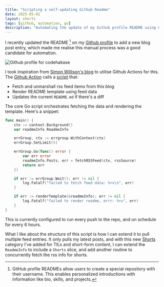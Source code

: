 ```yaml
---
title: "Scripting a self-updating Github Readme"
date: 2025-05-01
layout: shorts
tags: [github, automation, go]
description: "Automating the update of my Github profile README using Go and Github Actions to fetch blog posts and render a template."
---
```


I recently updated the README [^1] on my [Github profile](https://github.com/codehakase/codehakase) to add a new blog post entry, which made me realise this manual process was a good candidate for automation.

![Github profile for codehakase](https://blob.codehakase.com/static/images/shorts/self-updating-readme/github-readme.png)

I took inspiration from [Simon Willison's blog](https://simonwillison.net/2020/Jul/10/self-updating-profile-readme/) to utilise Github Actions for this. The [Github Action](https://github.com/codehakase/codehakase/blob/master/.github/workflows/push.yml) calls a [script](https://github.com/codehakase/codehakase/tree/master/up) that:

* Fetch and unmarshall rss feed items from this blog
* Render README template using feed data
* Updates the current `README.md` if there's a diff

The core Go script orchestrates fetching the data and rendering the template. Here's a snippet:
```go
func main() {
	ctx := context.Background()
	var readmeInfo ReadmeInfo

	errGroup, ctx := errgroup.WithContext(ctx)
	errGroup.SetLimit(5)

	errGroup.Go(func() error {
		var err error
		readmeInfo.Posts, err = fetchRSSFeed(ctx, rssSource)
		return err
	})

	if err := errGroup.Wait(); err != nil {
		log.Fatalf("failed to fetch feed data: %+v\n", err)
	}

	if err := renderTemplate(&readmeInfo); err != nil {
		log.Fatalf("failed to render readme, errr: %+v", err)
	}
}
```

This is currently configured to run every push to the repo, and on schedule for every 6 hours.

What I like about the structure of this script is how I can extend it to pull multiple feed entries. It only pulls my latest posts, and with this new [Shorts](/shorts) category I've added for TILs and short-form content, I can extend the `ReadmeInfo` to include a `Shorts` slice, and add another routine to concurrently fetch the rss info for shorts.

[^1]: GitHub profile READMEs allow users to create a special repository with their username. This enables personalized introductions with information like bio, skills, and projects.

